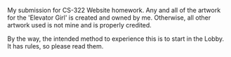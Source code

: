 My submission for CS-322 Website homework.
Any and all of the artwork for the 'Elevator Girl' is created and owned by me.
Otherwise, all other artwork used is not mine and is properly credited.

By the way, the intended method to experience this is to start in the Lobby. It has rules, so please read them.
